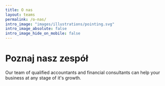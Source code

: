 ```yaml
---
title: O nas
layout: teams
permalink: /o-nas/
intro_image: "images/illustrations/pointing.svg"
intro_image_absolute: false
intro_image_hide_on_mobile: false
---
```


# Poznaj nasz zespół

Our team of qualified accountants and financial consultants can help your business at any stage of it's growth.
